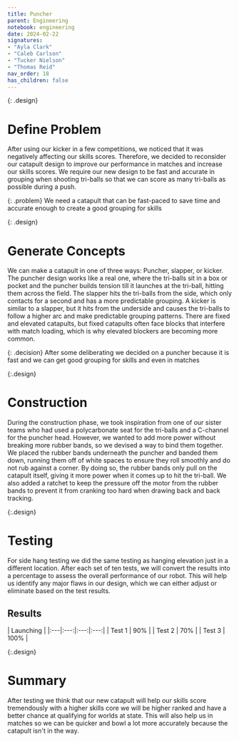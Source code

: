```yaml
---
title: Puncher
parent: Engineering
notebook: engineering
date: 2024-02-22
signatures:
- "Ayla Clark"
- "Caleb Carlson"
- "Tucker Nielson"
- "Thomas Reid"
nav_order: 18
has_children: false
---
```


{: .design}
# Define Problem

After using our kicker in a few competitions, we noticed that it was negatively affecting our skills scores. Therefore, we decided to reconsider our catapult design to improve our performance in matches and increase our skills scores. We require our new design to be fast and accurate in grouping when shooting tri-balls so that we can score as many tri-balls as possible during a push.

{: .problem}
We need a catapult that can be fast-paced to save time and accurate enough to create a good grouping for skills
 

{: .design}
# Generate Concepts

We can make a catapult in one of three ways: Puncher, slapper, or kicker. The puncher design works like a real one, where the tri-balls sit in a box or pocket and the puncher builds tension till it launches at the tri-ball, hitting them across the field. The slapper hits the tri-balls from the side, which only contacts for a second and has a more predictable grouping. A kicker is similar to a slapper, but it hits from the underside and causes the tri-balls to follow a higher arc and make predictable grouping patterns. There are fixed and elevated catapults, but fixed catapults often face blocks that interfere with match loading, which is why elevated blockers are becoming more common.

{: .decision} 
After some deliberating we decided on a puncher because it is fast and we can get good grouping for skills and even in matches

{:.design}
# Construction

During the construction phase, we took inspiration from one of our sister teams who had used a polycarbonate seat for the tri-balls and a C-channel for the puncher head. However, we wanted to add more power without breaking more rubber bands, so we devised a way to bind them together. We placed the rubber bands underneath the puncher and banded them down, running them off of white spaces to ensure they roll smoothly and do not rub against a corner. By doing so, the rubber bands only pull on the catapult itself, giving it more power when it comes up to hit the tri-ball. We also added a ratchet to keep the pressure off the motor from the rubber bands to prevent it from cranking too hard when drawing back and back tracking. 


{:.design}
# Testing

For side hang testing we did the same testing as hanging elevation just in a different location. After each set of ten tests, we will convert the results into a percentage to assess the overall performance of our robot. This will help us identify any major flaws in our design, which we can either adjust or eliminate based on the test results.

## Results 

| Launching |
|:---|:---:|:---:|:---:|
| Test 1 | 90% |
| Test 2 | 70% | 
| Test 3 | 100% |


{:.design}
# Summary 

After testing we think that our new catapult will help our skills score tremendously with a higher skills core we will be higher ranked and have a better chance at qualifying for worlds at state. This will also help us in matches so we can be quicker and bowl a lot more accurately because the catapult isn't in the way. 
